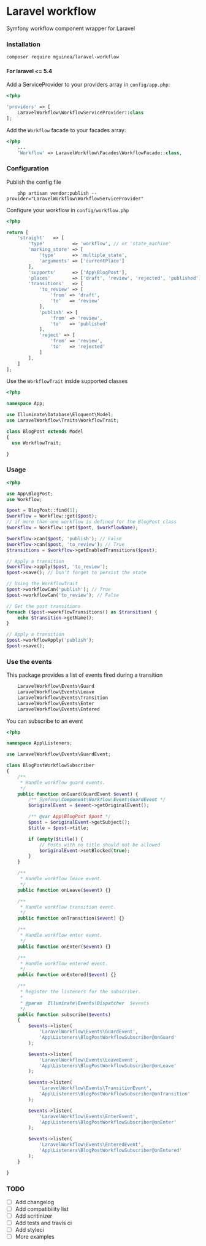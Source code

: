 # Laravel workflow

Symfony workflow component wrapper for Laravel

### Installation

```bash
composer require mguinea/laravel-workflow
```

#### For laravel <= 5.4

Add a ServiceProvider to your providers array in `config/app.php`:

```php
<?php

'providers' => [
    LaravelWorkflow\WorkflowServiceProvider::class
];
```

Add the `Workflow` facade to your facades array:

```php
<?php
    ...
    'Workflow' => LaravelWorkflow\Facades\WorkflowFacade::class,
```

### Configuration

Publish the config file

```
    php artisan vendor:publish --provider="LaravelWorkflow\WorkflowServiceProvider"
```

Configure your workflow in `config/workflow.php`

```php
<?php

return [
    'straight'   => [
        'type'          => 'workflow', // or 'state_machine'
        'marking_store' => [
            'type'      => 'multiple_state',
            'arguments' => ['currentPlace']
        ],
        'supports'      => ['App\BlogPost'],
        'places'        => ['draft', 'review', 'rejected', 'published'],
        'transitions'   => [
            'to_review' => [
                'from' => 'draft',
                'to'   => 'review'
            ],
            'publish' => [
                'from' => 'review',
                'to'   => 'published'
            ],
            'reject' => [
                'from' => 'review',
                'to'   => 'rejected'
            ]
        ],
    ]
];
```

Use the `WorkflowTrait` inside supported classes

```php
<?php

namespace App;

use Illuminate\Database\Eloquent\Model;
use LaravelWorkflow\Traits\WorkflowTrait;

class BlogPost extends Model
{
  use WorkflowTrait;

}
```
### Usage

```php
<?php

use App\BlogPost;
use Workflow;

$post = BlogPost::find(1);
$workflow = Workflow::get($post);
// if more than one workflow is defined for the BlogPost class
$workflow = Workflow::get($post, $workflowName);

$workflow->can($post, 'publish'); // False
$workflow->can($post, 'to_review'); // True
$transitions = $workflow->getEnabledTransitions($post);

// Apply a transition
$workflow->apply($post, 'to_review');
$post->save(); // Don't forget to persist the state

// Using the WorkflowTrait
$post->workflowCan('publish'); // True
$post->workflowCan('to_review'); // False

// Get the post transitions
foreach ($post->workflowTransitions() as $transition) {
    echo $transition->getName();
}

// Apply a transition
$post->workflowApply('publish');
$post->save();
```

### Use the events
This package provides a list of events fired during a transition

```php
    LaravelWorkflow\Events\Guard
    LaravelWorkflow\Events\Leave
    LaravelWorkflow\Events\Transition
    LaravelWorkflow\Events\Enter
    LaravelWorkflow\Events\Entered
```

You can subscribe to an event

```php
<?php

namespace App\Listeners;

use LaravelWorkflow\Events\GuardEvent;

class BlogPostWorkflowSubscriber
{
    /**
     * Handle workflow guard events.
     */
    public function onGuard(GuardEvent $event) {
        /** Symfony\Component\Workflow\Event\GuardEvent */
        $originalEvent = $event->getOriginalEvent();

        /** @var App\BlogPost $post */
        $post = $originalEvent->getSubject();
        $title = $post->title;

        if (empty($title)) {
            // Posts with no title should not be allowed
            $originalEvent->setBlocked(true);
        }
    }

    /**
     * Handle workflow leave event.
     */
    public function onLeave($event) {}

    /**
     * Handle workflow transition event.
     */
    public function onTransition($event) {}

    /**
     * Handle workflow enter event.
     */
    public function onEnter($event) {}

    /**
     * Handle workflow entered event.
     */
    public function onEntered($event) {}

    /**
     * Register the listeners for the subscriber.
     *
     * @param  Illuminate\Events\Dispatcher  $events
     */
    public function subscribe($events)
    {
        $events->listen(
            'LaravelWorkflow\Events\GuardEvent',
            'App\Listeners\BlogPostWorkflowSubscriber@onGuard'
        );

        $events->listen(
            'LaravelWorkflow\Events\LeaveEvent',
            'App\Listeners\BlogPostWorkflowSubscriber@onLeave'
        );

        $events->listen(
            'LaravelWorkflow\Events\TransitionEvent',
            'App\Listeners\BlogPostWorkflowSubscriber@onTransition'
        );

        $events->listen(
            'LaravelWorkflow\Events\EnterEvent',
            'App\Listeners\BlogPostWorkflowSubscriber@onEnter'
        );

        $events->listen(
            'LaravelWorkflow\Events\EnteredEvent',
            'App\Listeners\BlogPostWorkflowSubscriber@onEntered'
        );
    }

}
```

### TODO
- [ ] Add changelog
- [ ] Add compatibility list
- [ ] Add scritinizer
- [ ] Add tests and travis ci
- [ ] Add styleci
- [ ] More examples